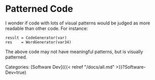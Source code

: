 # Patterned Code

I wonder if code with lots of visual patterns would be judged as more readable
than other code.  For instance:

```
result = CodeGenerator(var)
res    = WordGenerator(var34)
```

The above code may not have meaningful patterns, but is visually patterned.

Categories: [Software Dev]({{< relref "/docs/all.md" >}}?Software-Dev=true)